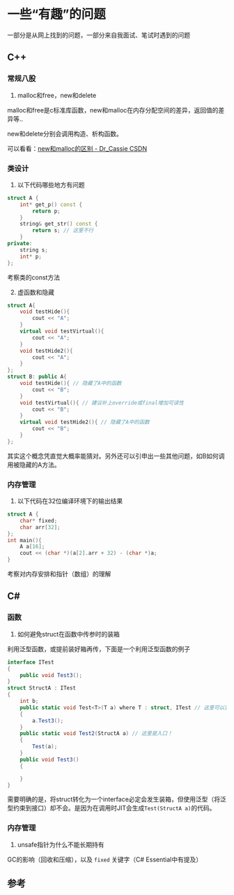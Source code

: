 # 一些“有趣”的问题

一部分是从网上找到的问题，一部分来自我面试、笔试时遇到的问题

## C++

### 常规八股

1. malloc和free，new和delete

malloc和free是c标准库函数，new和malloc在内存分配空间的差异，返回值的差异等..

new和delete分别会调用构造、析构函数。

可以看看：[new和malloc的区别 - Dr_Cassie CSDN](https://blog.csdn.net/Dr_Cassie/article/details/96494444)

### 类设计

1. 以下代码哪些地方有问题
```cpp
struct A {
    int* get_p() const {
        return p;
    }
    string& get_str() const {
        return s; // 这里不行
    }
private:
    string s;
    int* p;
};
```
考察类的const方法

2. 虚函数和隐藏
```cpp
struct A{
    void testHide(){
        cout << "A";
    }
    virtual void testVirtual(){
        cout << "A";
    }
    void testHide2(){
        cout << "A";
    }
};
struct B: public A{
    void testHide(){ // 隐藏了A中的函数
        cout << "B";
    }
    void testVirtual(){ // 建议补上override或final增加可读性
        cout << "B";
    }
    virtual void testHide2(){ // 隐藏了A中的函数
        cout << "B";
    }
};
```
其实这个概念凭直觉大概率能猜对。另外还可以引申出一些其他问题，如B如何调用被隐藏的A方法。


### 内存管理

1. 以下代码在32位编译环境下的输出结果

```cpp
struct A {
    char* fixed;
    char arr[32];
};
int main(){
    A a[16];
    cout << (char *)(a[2].arr + 32) - (char *)a;
}
```
考察对内存安排和指针（数组）的理解

## C#

### 函数

1. 如何避免struct在函数中传参时的装箱

利用泛型函数，或提前装好箱再传，下面是一个利用泛型函数的例子

```csharp
interface ITest
{
    public void Test3();
}
struct StructA : ITest
{
    int b;
    public static void Test<T>(T a) where T : struct, ITest // 这里可以进一步用in修饰，减少值类型拷贝的开销。
    {
        a.Test3();
    }
    public static void Test2(StructA a) // 这里是入口！
    {
        Test(a);
    }
    public void Test3()
    {

    }
}
```
需要明确的是，将struct转化为一个interface必定会发生装箱，但使用泛型（将泛型约束到接口）却不会。是因为在调用时JIT会生成`Test(StructA a)`的代码。

### 内存管理

1. unsafe指针为什么不能长期持有

GC的影响（回收和压缩），以及 `fixed` 关键字（C# Essential中有提及）


## 参考